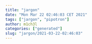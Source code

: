 ```yaml
---
title: "jargon"
date: "Mon Mar 22 02:46:03 CET 2021"
tags: ["jargon", "pipotron"]
author: m1ch3l
categories: ["generated"]
slug: "jargon/2021-03-22-02:46:03"
---
```



